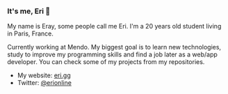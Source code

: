 ### It's me, Eri 👋
<!-- [![Discord Presence](https://lanyard-profile-readme.vercel.app/api/187316528100802560?bg=0d1117)](https://discord.com/users/187316528100802560) -->

My name is Eray, some people call me Eri. I'm a 20 years old student living in Paris, France.

Currently working at Mendo. My biggest goal is to learn new technologies, study to improve my programming skills and find a job later as a web/app developer.
You can check some of my projects from my repositories.

- My website: [eri.gg](https://eri.gg)
- Twitter: [@erionline](https://eri.gg/twitter)

<!-- <a href="https://github.com/eri">
  <img src="https://github-readme-stats.vercel.app/api?username=eri&count_private=true&hide_border=true&show_icons=true&include_all_commits=true&bg_color=0d1117&title_color=df761c&text_color=FFFFFF&icon_color=df761c">
<img src="https://github-readme-stats.vercel.app/api/top-langs/?username=eri&layout=compact&theme=nord&hide_border=true&bg_color=0d1117&border_radius=6&title_color=df761c">
</a> -->



